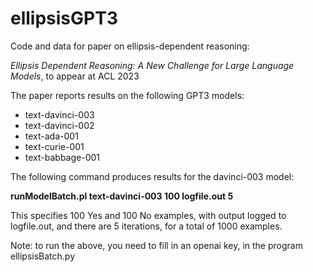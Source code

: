 # ellipsisGPT3
Code and data for paper on ellipsis-dependent reasoning:

<i>Ellipsis Dependent Reasoning: A New Challenge for Large Language Models</i>, to appear at ACL 2023

The paper reports results on the following GPT3 models:
<ul>
  <li>text-davinci-003</li>
  <li>text-davinci-002</li>
  <li>text-ada-001</li>
  <li>text-curie-001</li>
  <li>text-babbage-001</li>
  </ul>
  
  The following command produces results for the davinci-003 model:
  
  <b>runModelBatch.pl text-davinci-003 100 logfile.out 5</b>
  
  This specifies 100 Yes and 100 No examples, with output logged to logfile.out, and there are 5 iterations, for a total of 1000 examples.

  Note: to run the above, you need to fill in an openai key, in the program ellipsisBatch.py
  
  
  
  


